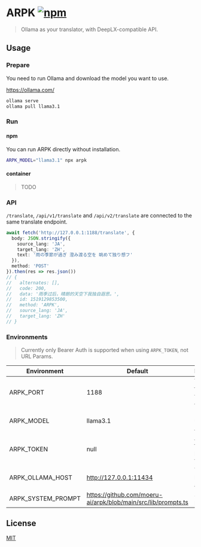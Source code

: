 # ARPK [![npm](https://img.shields.io/npm/v/arpk)](https://npmjs.com/package/arpk)

> Ollama as your translator, with DeepLX-compatible API.

## Usage

### Prepare

You need to run Ollama and download the model you want to use.

https://ollama.com/

```bash
ollama serve
ollama pull llama3.1
```

### Run

#### npm

You can run ARPK directly without installation.

```bash
ARPK_MODEL="llama3.1" npx arpk
```

#### container

> TODO

### API

`/translate`, `/api/v1/translate` and `/api/v2/translate` are connected to the same translate endpoint.

```ts
await fetch('http://127.0.0.1:1188/translate', {
  body: JSON.stringify({
    source_lang: 'JA',
    target_lang: 'ZH',
    text: '雨の季節が過ぎ 澄み渡る空を 眺めて独り想フ'
  }),
  method: 'POST'
}).then(res => res.json())
// {
//   alternates: [],
//   code: 200,
//   data: '雨季过后，晴朗的天空下我独自遐思。',
//   id: 1519129853500,
//   method: 'ARPK',
//   source_lang: 'JA',
//   target_lang: 'ZH'
// }
```

### Environments

> Currently only Bearer Auth is supported when using `ARPK_TOKEN`, not URL Params.

<!-- https://www.tablesgenerator.com/markdown_tables -->

| Environment        | Default                                                       | Description                        |
|--------------------|---------------------------------------------------------------|------------------------------------|
| ARPK_PORT          | 1188                                                          | The port the server will listen on |
| ARPK_MODEL         | llama3.1                                                      | Model to be used by the ARPK       |
| ARPK_TOKEN         | null                                                          | Access token to protect your API   |
| ARPK_OLLAMA_HOST   | http://127.0.0.1:11434                                        | The Ollama host address            |
| ARPK_SYSTEM_PROMPT | https://github.com/moeru-ai/arpk/blob/main/src/lib/prompts.ts | System prompt                      |

## License

[MIT](LICENSE.md)
